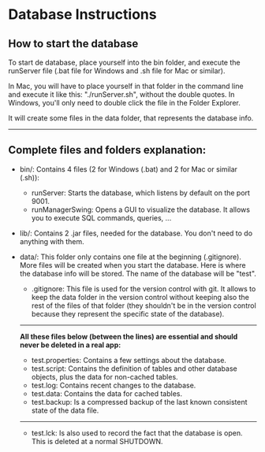 # Database Instructions


## How to start the database
To start de database, place yourself into the bin folder, and execute the runServer file (.bat file for Windows and .sh file for Mac or similar).

In Mac, you will have to place yourself in that folder in the command line and execute it like this: "./runServer.sh", without the double quotes. In Windows, you'll only need to double click the file in the Folder Explorer.

It will create some files in the data folder, that represents the database info.

--------------------------------------------------------------
## Complete files and folders explanation:

* bin/: Contains 4 files (2 for Windows (.bat) and 2 for Mac or similar (.sh)):
    - runServer: Starts the database, which listens by default on the port 9001.
    - runManagerSwing: Opens a GUI to visualize the database. It allows you to execute SQL commands, queries, ...

* lib/: Contains 2 .jar files, needed for the database. You don't need to do anything with them.

* data/: This folder only contains one file at the beginning (.gitignore). More files will be created when you start the database. Here is where the database info will be stored. The name of the database will be "test".
    - .gitignore: This file is used for the version control with git. It allows to keep the data folder in the version control without keeping also the rest of the files of that folder (they shouldn't be in the version control because they represent the specific state of the database).
    
    ----------------------------------------------------------
    **All these files below (between the lines) are essential and should never be deleted in a real app:**
    - test.properties: Contains a few settings about the database.
    - test.script: Contains the definition of tables and other database objects, plus the data for non-cached tables.
    - test.log: Contains recent changes to the database.
    - test.data: Contains the data for cached tables.
    - test.backup: Is a compressed backup of the last known consistent state of the data file.
    ----------------------------------------------------------
    - test.lck: Is also used to record the fact that the database is open. This is deleted at a normal SHUTDOWN.
